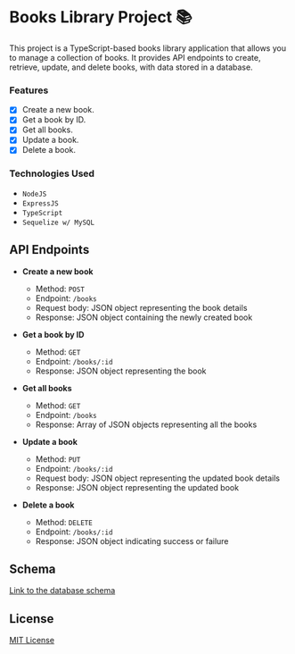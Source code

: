 # Books Library Project 📚

This project is a TypeScript-based books library application that allows you to manage a collection of books. It provides API endpoints to create, retrieve, update, and delete books, with data stored in a database.

### Features

- [x] Create a new book.
- [x] Get a book by ID.
- [x] Get all books.
- [x] Update a book.
- [x] Delete a book.

### Technologies Used

- `NodeJS`
- `ExpressJS`
- `TypeScript`
- `Sequelize w/ MySQL`

## API Endpoints

- **Create a new book**

  - Method: `POST`
  - Endpoint: `/books`
  - Request body: JSON object representing the book details
  - Response: JSON object containing the newly created book

- **Get a book by ID**

  - Method: `GET`
  - Endpoint: `/books/:id`
  - Response: JSON object representing the book

- **Get all books**

  - Method: `GET`
  - Endpoint: `/books`
  - Response: Array of JSON objects representing all the books

- **Update a book**

  - Method: `PUT`
  - Endpoint: `/books/:id`
  - Request body: JSON object representing the updated book details
  - Response: JSON object representing the updated book

- **Delete a book**

  - Method: `DELETE`
  - Endpoint: `/books/:id`
  - Response: JSON object indicating success or failure

## Schema

[Link to the database schema](https://bit.ly/42z1kgL)

## License

[MIT License](https://chat.openai.com/c/LICENSE)
